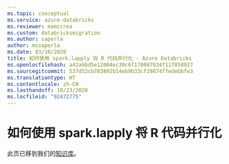 ```yaml
---
ms.topic: conceptual
ms.service: azure-databricks
ms.reviewer: mamccrea
ms.custom: databricksmigration
ms.author: saperla
author: mssaperla
ms.date: 03/10/2020
title: 如何使用 spark.lapply 将 R 代码并行化 - Azure Databricks
ms.openlocfilehash: a42a9bd5e12004ec30c6f170087834f11f858927
ms.sourcegitcommit: 537d52cb783892b14eb9b33cf29874ffedebbfe3
ms.translationtype: HT
ms.contentlocale: zh-CN
ms.lasthandoff: 10/23/2020
ms.locfileid: "92472775"
---
```

# <a name="how-to-parallelize-r-code-with-sparklapply"></a>如何使用 spark.lapply 将 R 代码并行化

此页已移到我们的[知识库](https://docs.microsoft.com/azure/databricks/kb/r/sparkr-lapply)。